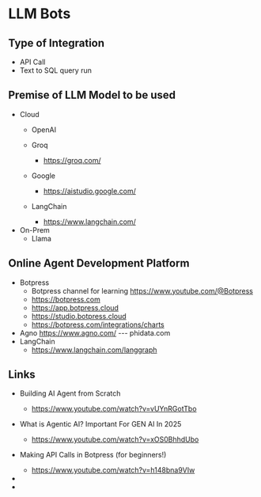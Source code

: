 # LLM Bots

## Type of Integration
- API Call
- Text to SQL query run

## Premise of LLM Model to be used
- Cloud
  - OpenAI

  - Groq
    - https://groq.com/
  - Google
    - https://aistudio.google.com/
  - LangChain
    - https://www.langchain.com/
- On-Prem
  - Llama

## Online Agent Development Platform
  - Botpress
    - Botpress channel for learning https://www.youtube.com/@Botpress
    - https://botpress.com
    - https://app.botpress.cloud
    - https://studio.botpress.cloud
    - https://botpress.com/integrations/charts
  - Agno
      https://www.agno.com/ --- phidata.com
  - LangChain
    - https://www.langchain.com/langgraph

## Links
- Building AI Agent from Scratch
  - https://www.youtube.com/watch?v=vUYnRGotTbo
- What is Agentic AI? Important For GEN AI In 2025
  - https://www.youtube.com/watch?v=xOS0BhhdUbo
- Making API Calls in Botpress (for beginners!)
  - https://www.youtube.com/watch?v=h148bna9VIw

- 
- 

